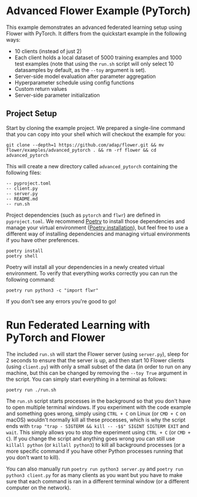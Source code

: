 # Advanced Flower Example (PyTorch)

This example demonstrates an advanced federated learning setup using Flower with PyTorch. It differs from the quickstart example in the following ways:

- 10 clients (instead of just 2)
- Each client holds a local dataset of 5000 training examples and 1000 test examples (note that using the `run.sh` script will only select 10 datasamples by default, as the `--toy` argument is set).
- Server-side model evaluation after parameter aggregation
- Hyperparameter schedule using config functions
- Custom return values
- Server-side parameter initialization

## Project Setup

Start by cloning the example project. We prepared a single-line command that you can copy into your shell which will checkout the example for you:

```shell
git clone --depth=1 https://github.com/adap/flower.git && mv flower/examples/advanced_pytorch . && rm -rf flower && cd advanced_pytorch
```

This will create a new directory called `advanced_pytorch` containing the following files:

```shell
-- pyproject.toml
-- client.py
-- server.py
-- README.md
-- run.sh
```

Project dependencies (such as `pytorch` and `flwr`) are defined in `pyproject.toml`. We recommend [Poetry](https://python-poetry.org/docs/) to install those dependencies and manage your virtual environment ([Poetry installation](https://python-poetry.org/docs/#installation)), but feel free to use a different way of installing dependencies and managing virtual environments if you have other preferences.

```shell
poetry install
poetry shell
```

Poetry will install all your dependencies in a newly created virtual environment. To verify that everything works correctly you can run the following command:

```shell
poetry run python3 -c "import flwr"
```

If you don't see any errors you're good to go!

# Run Federated Learning with PyTorch and Flower

The included `run.sh` will start the Flower server (using `server.py`), 
sleep for 2 seconds to ensure that the server is up, and then start 10 Flower clients (using `client.py`) with only a small subset of the data (in order to run on any machine, 
but this can be changed by removing the `--toy True` argument in the script. You can simply start everything in a terminal as follows:

```shell
poetry run ./run.sh
```

The `run.sh` script starts processes in the background so that you don't have to open multiple terminal windows. If you experiment with the code example and something goes wrong, simply using `CTRL + C` on Linux (or `CMD + C` on macOS) wouldn't normally kill all these processes, which is why the script ends with `trap "trap - SIGTERM && kill -- -$$" SIGINT SIGTERM EXIT` and `wait`. This simply allows you to stop the experiment using `CTRL + C` (or `CMD + C`). If you change the script and anything goes wrong you can still use `killall python` (or `killall python3`) to kill all background processes (or a more specific command if you have other Python processes running that you don't want to kill).

You can also manually run `poetry run python3 server.py` and `poetry run python3 client.py` for as many clients as you want but you have to make sure that each command is ran in a different terminal window (or a different computer on the network).


